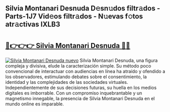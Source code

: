 ## Silvia Montanari Desnuda D𝚎sn𝚞dos filtr𝚊dos - Parts-1J7 Vid𝚎os filtr𝚊dos - N𝚞evas f𝚘tos atr𝚊ctivas IXLB3

# <h2><a href="http://mb49xpi.tromn.icu/?c=Silvia+Montanari+Desnuda">🔗👉👉👉 Silvia Montanari Desnuda 🔗🔗</a></h2>

[![Silvia Montanari Desnuda nuevo](https://i.imgur.com/pEAQMta.gif)](http://mb49xpi.tromn.icu/?c=Silvia+Montanari+Desnuda)
Silvia Montanari Desnuda, una figura compleja y divisiva, elude la caracterización simple. Su método poco convencional de interactuar con audiencias en línea ha atraído y ofendido a los observadores, estimulando debates sobre el consentimiento, la identidad y las complejidades de las sociedades virtuales. Independientemente de sus decisiones futuras, su huella en los medios digitales es imborrable. Con un compromiso inquebrantable y un magnetismo innegable, la presencia de Silvia Montanari Desnuda en el mundo online es imparable.

